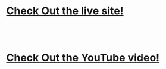 
# [Check Out the live site!](http://montecarlo-simulation-finnhub.s3-website-us-west-1.amazonaws.com/)

<br/>
<br/>

# [Check Out the YouTube video!](https://www.youtube.com/watch?v=5wiC_8Lq3u8)

<br/>
<br/>